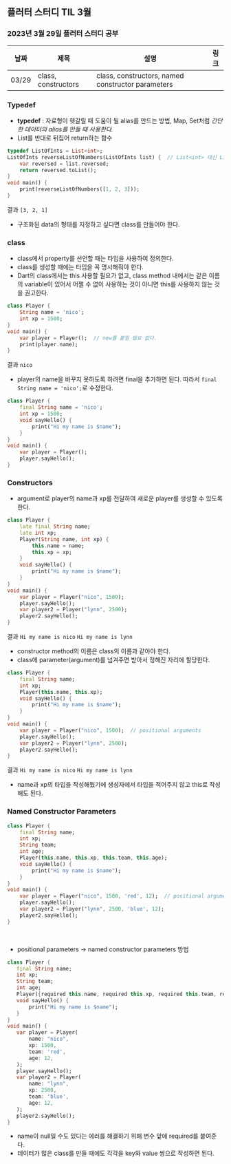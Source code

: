 ## 플러터 스터디 TIL 3월 

###  2023년 3월 29일 플러터 스터디 공부 
| 날짜       | 제목               | 설명                                | 링크                                                                             |
| ---------- | ------------------ | ----------------------------------- | -------------------------------------------------------------------------------- |
| 03/29 | class, constructors  | class, constructors, named constructor parameters  |  |   


### Typedef
* **typedef** : 자료형이 헷갈릴 때 도움이 될 alias를 만드는 방법, Map, Set처럼 *간단한 데이터의 alias를 만들 때 사용한다.* 
* List를 반대로 뒤집어 return하는 함수
```dart
typedef ListOfInts = List<int>;  
ListOfInts reverseListOfNumbers(ListOfInts list) {  // List<int> 대신 ListOfInts 사용 가능
	var reversed = list.reversed;
	return reversed.toList();
}
void main() {
	print(reverseListOfNumbers([1, 2, 3]));
}
```
결과 `[3, 2, 1]`
* 구조화된 data의 형태를 지정하고 싶다면 class를 만들어야 한다. 

### class
* class에서 property를 선언할 때는 타입을 사용하여 정의한다. 
* class를 생성할 때에는 타입을 꼭 명시해줘야 한다.
* Dart의 class에서는 this 사용할 필요가 없고, class method 내에서는 같은 이름의 variable이 있어서 어쩔 수 없이 사용하는 것이 아니면 this를 사용하지 않는 것을 권고한다. 
```dart
class Player {
	String name = 'nico';
	int xp = 1500;
}
void main() {
	var player = Player();  // new를 붙일 필요 없다.
	print(player.name);
}
```
결과 `nico`
* player의 name을 바꾸지 못하도록 하려면 final을 추가하면 된다. 따라서 `final String name = 'nico';`로 수정한다. 
```dart
class Player {
	final String name = 'nico';
	int xp = 1500;
	void sayHello() {
		print("Hi my name is $name");
	}
}
void main() {
	var player = Player();
	player.sayHello();
}
```

### Constructors
* argument로 player의 name과 xp를 전달하여 새로운 player를 생성할 수 있도록 한다. 
```dart
class Player {
	late final String name;
	late int xp;
	Player(String name, int xp) {
		this.name = name;
		this.xp = xp; 
	}
	void sayHello() {
		print("Hi my name is $name");
	}
}
void main() {
	var player = Player("nico", 1500);
	player.sayHello();
	var player2 = Player("lynn", 2500);
	player2.sayHello();
}
```
결과 `Hi my name is nico` `Hi my name is lynn`
* constructor method의 이름은 class의 이름과 같아야 한다. 
* class에 parameter(argument)를 넘겨주면 받아서 정해진 자리에 할당한다. 
```dart
class Player {
	final String name;
	int xp;
	Player(this.name, this.xp);
	void sayHello() {
		print("Hi my name is $name");
	}
}
void main() {
	var player = Player("nico", 1500);  // positional arguments
	player.sayHello();
	var player2 = Player("lynn", 2500);
	player2.sayHello();
}
```
결과 `Hi my name is nico` `Hi my name is lynn`
* name과 xp의 타입을 작성해뒀기에 생성자에서 타입을 적어주지 않고 this로 작성해도 된다. 

### Named Constructor Parameters 
```dart
class Player {
	final String name;
	int xp;
	String team;
	int age;
	Player(this.name, this.xp, this.team, this.age);
	void sayHello() {
		print("Hi my name is $name");
	}
}
void main() {
	var player = Player("nico", 1500, 'red', 12);  // positional arguments
	player.sayHello();
	var player2 = Player("lynn", 2500, 'blue', 12);
	player2.sayHello();
}
```

<br>

* positional parameters -> named constructor parameters 방법
 ```dart
class Player {
	final String name;
	int xp;
	String team;
	int age;
	Player({required this.name, required this.xp, required this.team, required this.age});
	void sayHello() {
		print("Hi my name is $name");
	}
}
void main() {
	var player = Player(
		name: "nico", 
		xp: 1500, 
		team: 'red', 
		age: 12,
	);  
	player.sayHello();
	var player2 = Player(
		name: "lynn", 
		xp: 2500, 
		team: 'blue', 
		age: 12,
	);
	player2.sayHello();
}
```
* name이 null일 수도 있다는 에러를 해결하기 위해 변수 앞에 required를 붙여준다. 
* 데이터가 많은 class를 만들 때에도 각각을 key와 value 쌍으로 작성하면 된다. 
